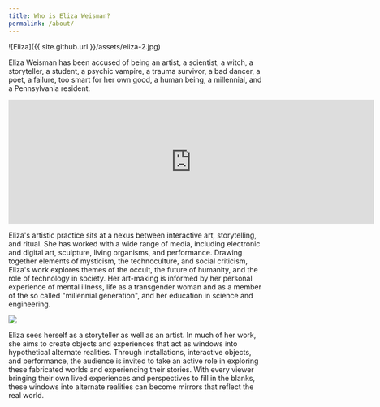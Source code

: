 ```yaml
---
title: Who is Eliza Weisman?
permalink: /about/
---
```


![Eliza]({{ site.github.url }}/assets/eliza-2.jpg)

Eliza Weisman has been accused of being an artist, a scientist, a witch, a storyteller, a student, a psychic vampire, a trauma survivor, a bad dancer, a poet, a failure, too smart for her own good, a human being, a millennial, and a Pennsylvania resident.

<iframe class="imgur-embed" width="720" height="245" frameborder="0" src="http://i.imgur.com/DhVkPoE.gifv#embed"></iframe>


Eliza's artistic practice sits at a nexus between interactive art, storytelling, and ritual. She has worked with a wide range of media, including electronic and digital art, sculpture, living organisms, and performance. Drawing together elements of mysticism, the technoculture, and social criticism, Eliza's work explores themes of the occult, the future of humanity, and the role of technology in society. Her art-making is informed by her personal experience of mental illness, life as a transgender woman and as a member of the so called "millennial generation", and her education in science and engineering.

<img src="{{ site.github.url }}/assets/wol_banner_2.png" class="banner" />

Eliza sees herself as a storyteller as well as an artist. In much of her work, she aims to create objects and experiences that act as windows into hypothetical alternate realities. Through installations, interactive objects, and performance, the audience is invited to take an active role in exploring these fabricated worlds and experiencing their stories. With every viewer bringing their own lived experiences and perspectives to fill in the blanks, these windows into alternate realities can become mirrors that reflect the real world.
